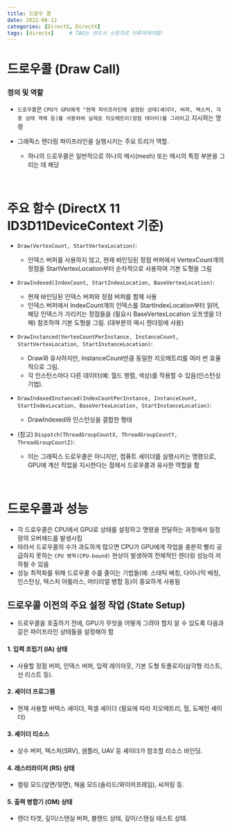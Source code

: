 ```yaml
---
title: 드로우 콜
date: 2022-06-12
categories: [DirectX, DirectX]
tags: [directx]		# TAG는 반드시 소문자로 이루어져야함!
---
```


# **드로우콜 (Draw Call)**

### **정의 및 역할**

* `드로우콜`은 `CPU가 GPU에게 "현재 파이프라인에 설정된 상태(셰이더, 버퍼, 텍스처, 각종 상태 객체 등)를 사용하여 실제로 지오메트리(정점 데이터)를 그려라`고 지시하는 명령

* 그래픽스 렌더링 파이프라인을 실행시키는 주요 트리거 역할.
  * 하나의 드로우콜은 일반적으로 하나의 메시(mesh) 또는 메시의 특정 부분을 그리는 데 해당

<br>

# **주요 함수 (DirectX 11 ID3D11DeviceContext 기준)**

* `Draw(VertexCount, StartVertexLocation)`:
  * 인덱스 버퍼를 사용하지 않고, 현재 바인딩된 정점 버퍼에서 VertexCount개의 정점을 StartVertexLocation부터 순차적으로 사용하여 기본 도형을 그림

* `DrawIndexed(IndexCount, StartIndexLocation, BaseVertexLocation)`:
  * 현재 바인딩된 인덱스 버퍼와 정점 버퍼를 함께 사용
  * 인덱스 버퍼에서 IndexCount개의 인덱스를 StartIndexLocation부터 읽어, 해당 인덱스가 가리키는 정점들을 (필요시 BaseVertexLocation 오프셋을 더해) 참조하여 기본 도형을 그림. (대부분의 메시 렌더링에 사용)

* `DrawInstanced(VertexCountPerInstance, InstanceCount, StartVertexLocation, StartInstanceLocation)`:
  * Draw와 유사하지만, InstanceCount만큼 동일한 지오메트리를 여러 번 효율적으로 그림.
  * 각 인스턴스마다 다른 데이터(예: 월드 행렬, 색상)를 적용할 수 있음(인스턴싱 기법).

* `DrawIndexedInstanced(IndexCountPerInstance, InstanceCount, StartIndexLocation, BaseVertexLocation, StartInstanceLocation)`:
  * DrawIndexed와 인스턴싱을 결합한 형태

* (참고) `Dispatch(ThreadGroupCountX, ThreadGroupCountY, ThreadGroupCountZ)`:
  * 이는 그래픽스 드로우콜은 아니지만, 컴퓨트 셰이더를 실행시키는 명령으로, GPU에 계산 작업을 지시한다는 점에서 드로우콜과 유사한 역할을 함

<br>

# **드로우콜과 성능**

* 각 드로우콜은 CPU에서 GPU로 상태를 설정하고 명령을 전달하는 과정에서 일정량의 오버헤드를 발생시킴
* 따라서 드로우콜의 수가 과도하게 많으면 CPU가 GPU에게 작업을 충분히 빨리 공급하지 못하는 `CPU 병목(CPU-bound)` 현상이 발생하여 전체적인 렌더링 성능이 저하될 수 있음
* 성능 최적화를 위해 드로우콜 수를 줄이는 기법들(예: 스태틱 배칭, 다이나믹 배칭, 인스턴싱, 텍스처 아틀라스, 머티리얼 병합 등)이 중요하게 사용됨

## **드로우콜 이전의 주요 설정 작업 (State Setup)**

* 드로우콜을 호출하기 전에, GPU가 무엇을 어떻게 그려야 할지 알 수 있도록 다음과 같은 파이프라인 상태들을 설정해야 함

#### **1. 입력 조립기 (IA) 상태**

* 사용할 정점 버퍼, 인덱스 버퍼, 입력 레이아웃, 기본 도형 토폴로지(삼각형 리스트, 선 리스트 등).

#### **2. 셰이더 프로그램**

*  현재 사용할 버텍스 셰이더, 픽셀 셰이더 (필요에 따라 지오메트리, 헐, 도메인 셰이더)

#### **3. 셰이더 리소스**

* 상수 버퍼, 텍스처(SRV), 샘플러, UAV 등 셰이더가 참조할 리소스 바인딩.

#### **4. 래스터라이저 (RS) 상태**

* 컬링 모드(앞면/뒷면), 채움 모드(솔리드/와이어프레임), 씨저링 등.

#### **5. 출력 병합기 (OM) 상태**

* 렌더 타겟, 깊이/스텐실 버퍼, 블렌드 상태, 깊이/스텐실 테스트 상태.